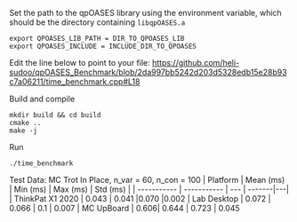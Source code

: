 Set the path to the qpOASES library using the environment variable, which should be the directory containing
`libqpOASES.a`

```
export QPOASES_LIB_PATH = DIR_TO_QPOASES_LIB
export QPOASES_INCLUDE = INCLUDE_DIR_TO_QPOASES
```

Edit the line below to point to your file:
https://github.com/heli-sudoo/qpOASES_Benchmark/blob/2da997bb5242d203d5328edb15e28b93c7a06211/time_benchmark.cpp#L18


Build and compile

```
mkdir build && cd build
cmake ..
make -j
```

Run

```
./time_benchmark
```

Test Data: MC Trot In Place, n_var = 60, n_con = 100
| Platform | Mean (ms) | Min (ms) | Max (ms) | Std (ms) |
| ----------- | ----------- | --- | -------|---|
| ThinkPat X1 2020 | 0.043 | 0.041 |0.070 |0.002 
| Lab Desktop | 0.072 | 0.066 | 0.1 | 0.007
| MC UpBoard |  0.606| 0.644 | 0.723 | 0.045 

